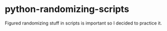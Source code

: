 # python-randomizing-scripts
Figured randomizing stuff in scripts is important so I decided to practice it.
